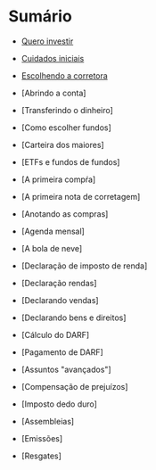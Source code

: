 # Sumário

- [Quero investir](quero-investir.md)
- [Cuidados iniciais](cuidados-iniciais.md)
- [Escolhendo a corretora](escolhendo-corretora.md)

- [Abrindo a conta]
- [Transferindo o dinheiro]
- [Como escolher fundos]
- [Carteira dos maiores]
- [ETFs e fundos de fundos]
- [A primeira compŕa]
- [A primeira nota de corretagem]
- [Anotando as compras]
- [Agenda mensal]
- [A bola de neve]
- [Declaração de imposto de renda]
- [Declaração rendas]
- [Declarando vendas]
- [Declarando bens e direitos]
- [Cálculo do DARF]
- [Pagamento de DARF]
- [Assuntos "avançados"]
 - [Compensação de prejuízos]
 - [Imposto dedo duro]
 - [Assembleias]
 - [Emissões]
 - [Resgates]
